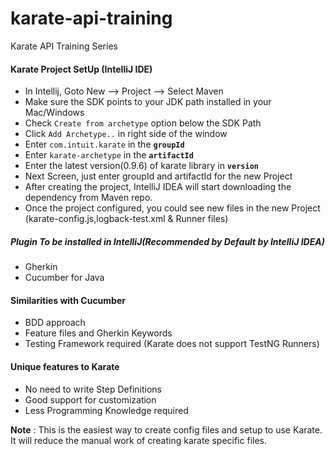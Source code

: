 # karate-api-training
Karate API Training Series


#### Karate Project SetUp (IntelliJ IDE)
 * In Intellij, Goto New --> Project --> Select Maven
 * Make sure the SDK points to your JDK path installed in your Mac/Windows
 * Check `Create from archetype` option below the SDK Path
 * Click `Add Archetype..` in right side of the window
 * Enter `com.intuit.karate` in the **`groupId`**
 * Enter `karate-archetype` in the **`artifactId`**
 * Enter the latest version(0.9.6) of karate library in **`version`**
 * Next Screen, just enter groupId and artifactId for the new Project
 * After creating the project, IntelliJ IDEA will start downloading the dependency from Maven repo.
 * Once the project configured, you could see new files in the new Project (karate-config.js,logback-test.xml & Runner files)
 
##### Plugin To be installed in IntelliJ(Recommended by Default by IntelliJ IDEA)
 * Gherkin
 * Cucumber for Java


#### Similarities with Cucumber
 * BDD approach
 * Feature files and Gherkin Keywords 
 * Testing Framework required (Karate does not support TestNG Runners)

#### Unique features to Karate
 * No need to write Step Definitions
 * Good support for customization
 * Less Programming Knowledge required
 
 **Note** : This is the easiest way to create config files and setup to use Karate.
 It will reduce the manual work of creating karate specific files.
